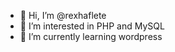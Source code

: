 - 👋 Hi, I’m @rexhaflete
- 👀 I’m interested in PHP and MySQL
- 🌱 I’m currently learning wordpress

<!---
rexhaflete/rexhaflete is a ✨ special ✨ repository because its `README.md` (this file) appears on your GitHub profile.
You can click the Preview link to take a look at your changes.
--->
